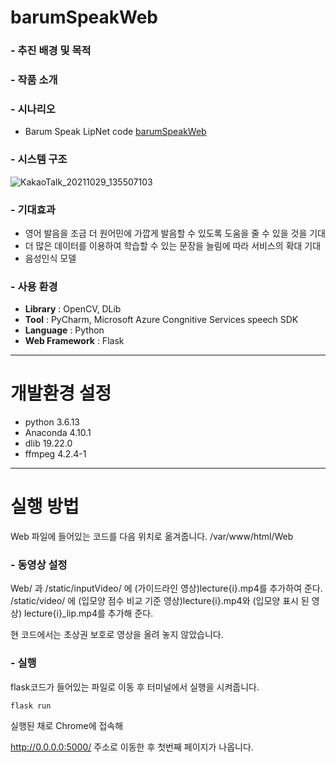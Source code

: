 # barumSpeakWeb

### - 추진 배경 및 목적

### - 작품 소개

### - 시나리오
* Barum Speak LipNet code
 <a href="https://github.com/barumSpeak/barumLipNet">barumSpeakWeb</a>

### - 시스템 구조
![KakaoTalk_20211029_135507103](https://user-images.githubusercontent.com/67499154/139378113-8ba4fa71-e1e4-4444-9f44-5d2b456625ea.jpg)

### - 기대효과
* 영어 발음을 조금 더 원어민에 가깝게 발음할 수 있도록 도움을 줄 수 있을 것을 기대
* 더 많은 데이터를 이용하여 학습할 수 있는 문장을 늘림에 따라 서비스의 확대 기대
* 음성인식 모델

### - 사용 환경
- **Library** : OpenCV, DLib
- **Tool** : PyCharm, Microsoft Azure Congnitive Services speech SDK
- **Language** : Python
- **Web Framework** : Flask

---
# 개발환경 설정
- python 3.6.13
- Anaconda 4.10.1
- dlib 19.22.0
- ffmpeg 4.2.4-1

---
# 실행 방법
Web 파일에 들어있는 코드를 다음 위치로 옮겨줍니다.
/var/www/html/Web

### - 동영상 설정
Web/ 과 /static/inputVideo/ 에 (가이드라인 영상)lecture{i}.mp4를 추가하여 준다.<br>
/static/video/ 에 (입모양 점수 비교 기준 영상)lecture{i}.mp4와 (입모양 표시 된 영상) lecture{i}\_lip.mp4를 추가해 준다.<br>

현 코드에서는 초상권 보호로 영상을 올려 놓지 않았습니다.

### - 실행

flask코드가 들어있는 파일로 이동 후 터미널에서 실행을 시켜줍니다.

```
flask run
```

실행된 채로 Chrome에 접속해

http://0.0.0.0:5000/
주소로 이동한 후 첫번째 페이지가 나옵니다.
